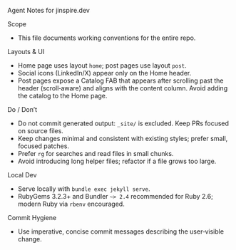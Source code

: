 Agent Notes for jinspire.dev

Scope
- This file documents working conventions for the entire repo.

Layouts & UI
- Home page uses layout `home`; post pages use layout `post`.
- Social icons (LinkedIn/X) appear only on the Home header.
- Post pages expose a Catalog FAB that appears after scrolling past the header (scroll‑aware) and aligns with the content column. Avoid adding the catalog to the Home page.

Do / Don’t
- Do not commit generated output: `_site/` is excluded. Keep PRs focused on source files.
- Keep changes minimal and consistent with existing styles; prefer small, focused patches.
- Prefer `rg` for searches and read files in small chunks.
- Avoid introducing long helper files; refactor if a file grows too large.

Local Dev
- Serve locally with `bundle exec jekyll serve`.
- RubyGems 3.2.3+ and Bundler `~> 2.4` recommended for Ruby 2.6; modern Ruby via `rbenv` encouraged.

Commit Hygiene
- Use imperative, concise commit messages describing the user‑visible change.

